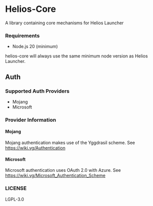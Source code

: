# Helios-Core

A library containing core mechanisms for Helios Launcher

### Requirements

* Node.js 20 (minimum)

helios-core will always use the same minimum node version as Helios Launcher.

## Auth

### Supported Auth Providers

* Mojang
* Microsoft

### Provider Information

#### Mojang

Mojang authentication makes use of the Yggdrasil scheme. See https://wiki.vg/Authentication

#### Microsoft

Microsoft authentication uses OAuth 2.0 with Azure. See https://wiki.vg/Microsoft_Authentication_Scheme

### LICENSE

LGPL-3.0